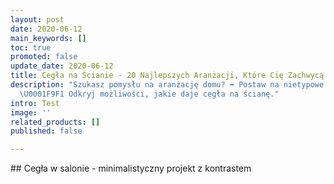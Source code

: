 ```yaml
---
layout: post
date: 2020-06-12
main_keywords: []
toc: true
promoted: false
update_date: 2020-06-12
title: Cegła na Ścianie - 20 Najlepszych Aranżacji, Które Cię Zachwycą
description: "Szukasz pomysłu na aranżację domu? ➡️ Postaw na nietypowe rozwiązania.
  \U0001F9F1 Odkryj możliwości, jakie daje cegła na ścianę."
intro: Test
image: ''
related_products: []
published: false

---
```

\## Cegła w salonie - minimalistyczny projekt z kontrastem